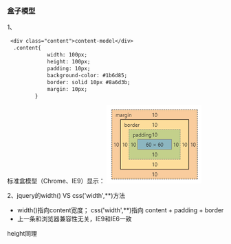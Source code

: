 ### 盒子模型

1、
```
 <div class="content">content-model</div>
  .content{
             width: 100px;
             height: 100px;
             padding: 10px;
             background-color: #1b6d85;
             border: solid 10px #8a6d3b;
             margin: 10px;
         }
```
标准盒模型（Chrome、IE9）显示：
![](/assets/box.png)


2、jquery的width() VS css('width',**)方法

* width()指向content宽度；
  css('width',**)指向 content + padding + border
* 上一条和浏览器兼容性无关，IE9和IE6一致

height同理

